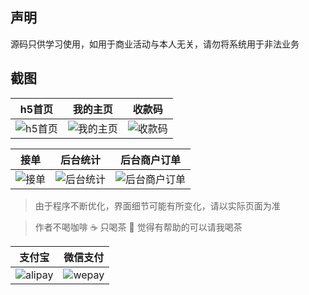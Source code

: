 ## 声明

源码只供学习使用，如用于商业活动与本人无关，请勿将系统用于非法业务

## 截图

| h5首页 | 我的主页 | 收款码 |
| :------: | :------: | :------: |
| ![h5首页](https://github.com/zohar001/runscore/blob/master/pic/1.jpg) | ![我的主页](https://github.com/zohar001/runscore/blob/master/pic/2.jpg) | ![收款码](https://github.com/zohar001/runscore/blob/master/pic/3.jpg) |

| 接单 | 后台统计 | 后台商户订单 |
| :------: | :------: | :------: |
| ![接单](https://github.com/zohar001/runscore/blob/master/pic/4.jpg) | ![后台统计](https://github.com/zohar001/runscore/blob/master/pic/5.jpg) | ![后台商户订单](https://github.com/zohar001/runscore/blob/master/pic/6.jpg) |

> 由于程序不断优化，界面细节可能有所变化，请以实际页面为准

> 作者不喝咖啡 :coffee: 只喝茶 :tea: 觉得有帮助的可以请我喝茶


| 支付宝 | 微信支付 |
| :------: | :------: |
| ![alipay](https://github.com/zohar001/runscore/blob/master/pic/alipay.jpg) | ![wepay](https://github.com/zohar001/runscore/blob/master/pic/wechant.png) |
